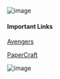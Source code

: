 ![image](https://user-images.githubusercontent.com/100826194/231936620-b4205a63-755e-4ee6-9dbd-e9cb1cd94ceb.png)

#### Important Links
[Avengers](https://www.ottodiy.com/blog/avengers)
<br/>

[PaperCraft](https://wikifactory.com/+OttoDIY/otto-diy/files/Papercraft)

![image](https://scontent.cdninstagram.com/v/t1.15752-9/341615754_965512747818771_8080300925627975002_n.jpg?_nc_cat=104&ccb=1-7&_nc_sid=5a057b&_nc_ohc=d7MrHZsF1-MAX_sH_JW&_nc_ad=z-m&_nc_cid=0&_nc_ht=scontent.cdninstagram.com&oh=03_AdS8fp7O0fduYpOob8uf5SR3VP6i0i6Y57B0Fx0mJleZAg&oe=6462E4D3)